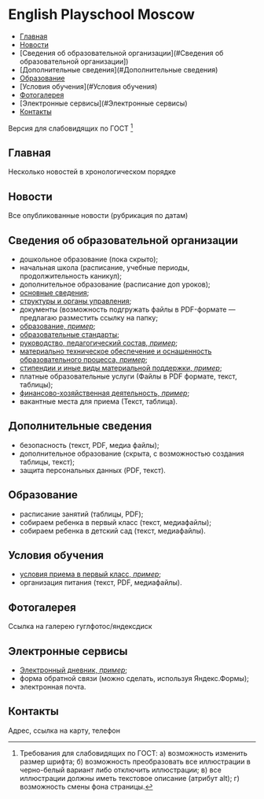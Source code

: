 # English Playschool Moscow

- [Главная](#Главная)
- [Новости](#Новости)
- [Сведения об образовательной организации](#Сведения об образовательной организации])
- [Дополнительные сведения](#Дополнительные сведения)
- [Образование](#Образование)
- [Условия обучения](#Условия обучения)
- [Фотогалерея](#Фотогалерея)
- [Электронные сервисы](#Электронные сервисы)
- [Контакты](#Контакты)

Версия для слабовидящих по ГОСТ [^a11y_gost]

[^a11y_gost]: Требования для слабовидящих по ГОСТ: а) возможность изменить размер шрифта; б) возможность преобразовать все иллюстрации в черно-белый вариант либо отключить иллюстрации; в) все иллюстрации должны иметь текстовое описание (атрибут alt); г) возможность смены фона страницы.

 
## Главная
Несколько новостей в хронологическом порядке

## Новости
Все опубликованные новости (рубрикация по датам)

## Сведения об образовательной организации
- дошкольное образование (пока скрыто);
- начальная школа (расписание, учебные периоды, продолжительность каникул);
- дополнительное образование (расписание доп уроков);
- [основные сведения](http://englishplayschool.eu/%d0%be%d1%81%d0%bd%d0%be%d0%b2%d0%bd%d1%8b%d0%b5-%d1%81%d0%b2%d0%b5%d0%b4%d0%b5%d0%bd%d0%b8%d1%8f/);
- [структуры и органы управления](http://englishplayschool.eu/%D1%81%D1%82%D1%80%D1%83%D0%BA%D1%82%D1%83%D1%80%D0%B0-%D0%B8-%D0%BE%D1%80%D0%B3%D0%B0%D0%BD%D1%8B-%D1%83%D0%BF%D1%80%D0%B0%D0%B2%D0%BB%D0%B5%D0%BD%D0%B8%D1%8F-%D0%BE%D0%BE/);
- документы (возможность подгружать файлы в PDF-формате — предлагаю разместить ссылку на папку;
- [образование, _пример_](https://sch962sv.mskobr.ru/info_edu/education#/);
- [образовательные стандарты](http://englishplayschool.eu/obrazovateknie-standarty/);
- [руководство, педагогический состав, _пример_](https://sch962sv.mskobr.ru/info_edu/staff);
- [материально техническое обеспечение и оснащенность образовательного процесса, _пример_](https://sch962sv.mskobr.ru/info_edu/support_and_equipment);
- [стипендии и иные виды материальной поддержки, _пример_](https://sch962sv.mskobr.ru/info_edu/grants);
- платные образовательные услуги
(Файлы в PDF формате, текст, таблицы);
- [финансово-хозяйственная деятельность, _пример_](https://sch962sv.mskobr.ru/info_edu/financial_activity);
- вакантные места для приема (Текст, таблица).

## Дополнительные сведения
- безопасность (текст, PDF, медиа файлы);
- ​дополнительное образование (скрыта, с возможностью создания таблицы, текст);
- защита персональных данных (PDF, текст).

## Образование
- расписание занятий (таблицы, PDF);
- собираем ребенка в первый класс (текст, медиафайлы);
- собираем ребенка в детский сад (текст, медиафайлы).
 
## Условия обучения
- [условия приема в первый класс, _пример_](https://sch962sv.mskobr.ru/conditions/usloviya_priema1);
- организация питания (текст, PDF, медиафайлы).

## Фотогалерея
Ссылка на галерею гуглфотос/яндексдиск

## Электронные сервисы
- [Электронный дневник, _пример_](https://sch962sv.mskobr.ru/lektronnyj_dnevnik);
- форма обратной связи (можно сделать, используя Яндекс.Формы);
- электронная почта.

## Контакты
Адрес, ссылка на карту, телефон

